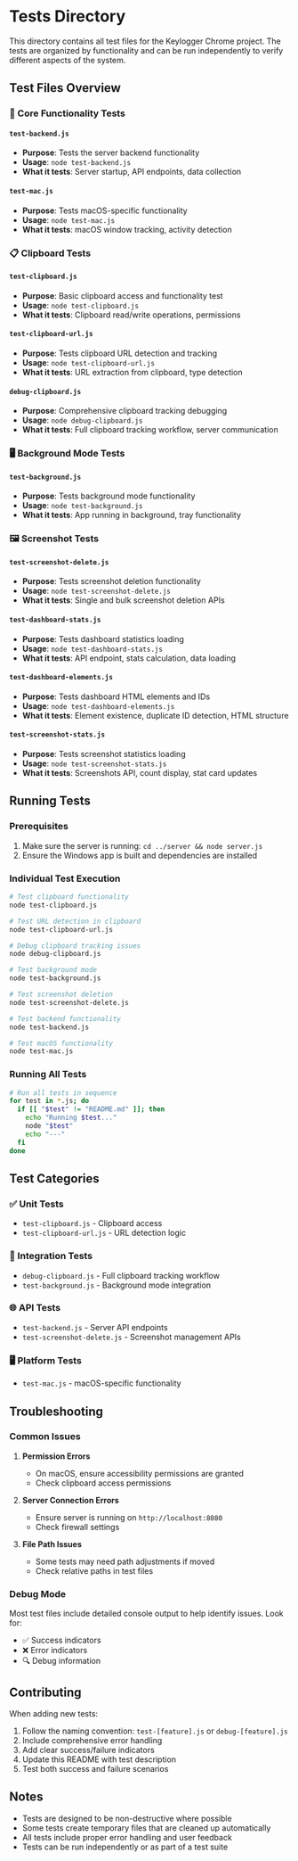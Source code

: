 # Tests Directory

This directory contains all test files for the Keylogger Chrome project. The tests are organized by functionality and can be run independently to verify different aspects of the system.

## Test Files Overview

### 🔧 Core Functionality Tests

#### `test-backend.js`

- **Purpose**: Tests the server backend functionality
- **Usage**: `node test-backend.js`
- **What it tests**: Server startup, API endpoints, data collection

#### `test-mac.js`

- **Purpose**: Tests macOS-specific functionality
- **Usage**: `node test-mac.js`
- **What it tests**: macOS window tracking, activity detection

### 📋 Clipboard Tests

#### `test-clipboard.js`

- **Purpose**: Basic clipboard access and functionality test
- **Usage**: `node test-clipboard.js`
- **What it tests**: Clipboard read/write operations, permissions

#### `test-clipboard-url.js`

- **Purpose**: Tests clipboard URL detection and tracking
- **Usage**: `node test-clipboard-url.js`
- **What it tests**: URL extraction from clipboard, type detection

#### `debug-clipboard.js`

- **Purpose**: Comprehensive clipboard tracking debugging
- **Usage**: `node debug-clipboard.js`
- **What it tests**: Full clipboard tracking workflow, server communication

### 🖥️ Background Mode Tests

#### `test-background.js`

- **Purpose**: Tests background mode functionality
- **Usage**: `node test-background.js`
- **What it tests**: App running in background, tray functionality

### 🖼️ Screenshot Tests

#### `test-screenshot-delete.js`

- **Purpose**: Tests screenshot deletion functionality
- **Usage**: `node test-screenshot-delete.js`
- **What it tests**: Single and bulk screenshot deletion APIs

#### `test-dashboard-stats.js`

- **Purpose**: Tests dashboard statistics loading
- **Usage**: `node test-dashboard-stats.js`
- **What it tests**: API endpoint, stats calculation, data loading

#### `test-dashboard-elements.js`

- **Purpose**: Tests dashboard HTML elements and IDs
- **Usage**: `node test-dashboard-elements.js`
- **What it tests**: Element existence, duplicate ID detection, HTML structure

#### `test-screenshot-stats.js`

- **Purpose**: Tests screenshot statistics loading
- **Usage**: `node test-screenshot-stats.js`
- **What it tests**: Screenshots API, count display, stat card updates

## Running Tests

### Prerequisites

1. Make sure the server is running: `cd ../server && node server.js`
2. Ensure the Windows app is built and dependencies are installed

### Individual Test Execution

```bash
# Test clipboard functionality
node test-clipboard.js

# Test URL detection in clipboard
node test-clipboard-url.js

# Debug clipboard tracking issues
node debug-clipboard.js

# Test background mode
node test-background.js

# Test screenshot deletion
node test-screenshot-delete.js

# Test backend functionality
node test-backend.js

# Test macOS functionality
node test-mac.js
```

### Running All Tests

```bash
# Run all tests in sequence
for test in *.js; do
  if [[ "$test" != "README.md" ]]; then
    echo "Running $test..."
    node "$test"
    echo "---"
  fi
done
```

## Test Categories

### ✅ Unit Tests

- `test-clipboard.js` - Clipboard access
- `test-clipboard-url.js` - URL detection logic

### 🔄 Integration Tests

- `debug-clipboard.js` - Full clipboard tracking workflow
- `test-background.js` - Background mode integration

### 🌐 API Tests

- `test-backend.js` - Server API endpoints
- `test-screenshot-delete.js` - Screenshot management APIs

### 🖥️ Platform Tests

- `test-mac.js` - macOS-specific functionality

## Troubleshooting

### Common Issues

1. **Permission Errors**

   - On macOS, ensure accessibility permissions are granted
   - Check clipboard access permissions

2. **Server Connection Errors**

   - Ensure server is running on `http://localhost:8080`
   - Check firewall settings

3. **File Path Issues**
   - Some tests may need path adjustments if moved
   - Check relative paths in test files

### Debug Mode

Most test files include detailed console output to help identify issues. Look for:

- ✅ Success indicators
- ❌ Error indicators
- 🔍 Debug information

## Contributing

When adding new tests:

1. Follow the naming convention: `test-[feature].js` or `debug-[feature].js`
2. Include comprehensive error handling
3. Add clear success/failure indicators
4. Update this README with test description
5. Test both success and failure scenarios

## Notes

- Tests are designed to be non-destructive where possible
- Some tests create temporary files that are cleaned up automatically
- All tests include proper error handling and user feedback
- Tests can be run independently or as part of a test suite
